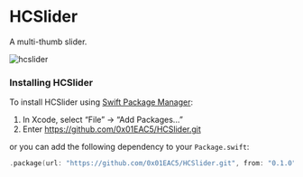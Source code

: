 # HCSlider
A multi-thumb slider.

![hcslider](https://github.com/0x01EAC5/HCSlider/assets/60271542/cf47949d-e99b-42f8-bd74-b308252edf59)

### Installing HCSlider
To install HCSlider using [Swift Package Manager](https://github.com/apple/swift-package-manager):

1. In Xcode, select “File” → “Add Packages...”
1. Enter https://github.com/0x01EAC5/HCSlider.git

or you can add the following dependency to your `Package.swift`:

```swift
.package(url: "https://github.com/0x01EAC5/HCSlider.git", from: "0.1.0")
```
